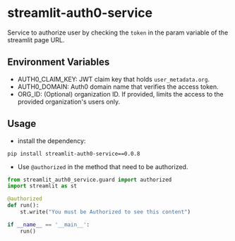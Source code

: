 # streamlit-auth0-service
Service to authorize user by checking the `token` in the param variable of the streamlit page URL.

## Environment Variables
* AUTH0_CLAIM_KEY: JWT claim key that holds `user_metadata.org`.
* AUTH0_DOMAIN: Auth0 domain name that verifies the access token.
* ORG_ID: (Optional) organization ID. If provided, limits the access to the provided organization's users only.

## Usage

* install the dependency:
```shell
pip install streamlit-auth0-service==0.0.8
```

* Use `@authorized` in the method that need to be authorized.

```python
from streamlit_auth0_service.guard import authorized
import streamlit as st

@authorized
def run():
    st.write("You must be Authorized to see this content")

if __name__ == '__main__':
    run()
```